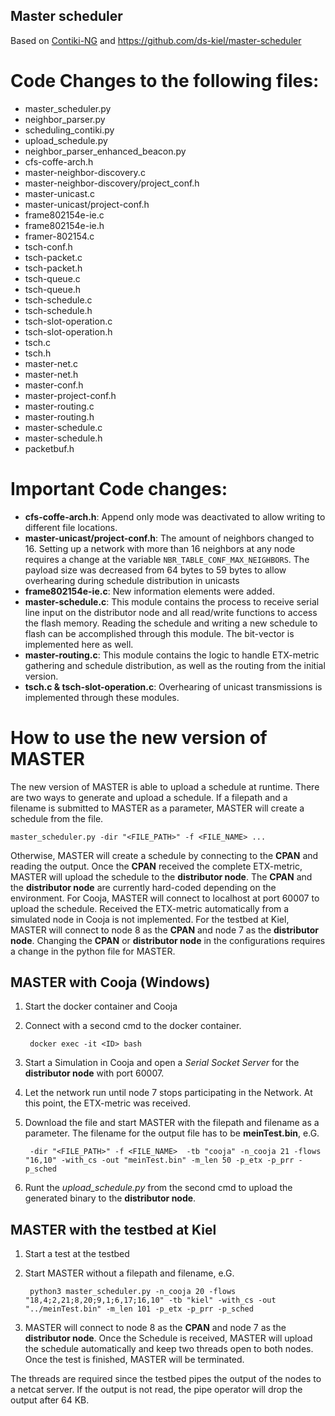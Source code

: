 ## Master scheduler

Based on [Contiki-NG](https://github.com/contiki-ng/contiki-ng) and https://github.com/ds-kiel/master-scheduler

# Code Changes to the following files:

* master_scheduler.py
* neighbor_parser.py
* scheduling_contiki.py
* upload_schedule.py
* neighbor_parser_enhanced_beacon.py
* cfs-coffe-arch.h
* master-neighbor-discovery.c
* master-neighbor-discovery/project_conf.h
* master-unicast.c
* master-unicast/project-conf.h
* frame802154e-ie.c
* frame802154e-ie.h
* framer-802154.c
* tsch-conf.h
* tsch-packet.c
* tsch-packet.h
* tsch-queue.c
* tsch-queue.h
* tsch-schedule.c
* tsch-schedule.h
* tsch-slot-operation.c
* tsch-slot-operation.h
* tsch.c
* tsch.h
* master-net.c
* master-net.h
* master-conf.h
* master-project-conf.h
* master-routing.c
* master-routing.h
* master-schedule.c
* master-schedule.h
* packetbuf.h

# Important Code changes:

* **cfs-coffe-arch.h**: Append only mode was deactivated to allow writing to different file locations.
* **master-unicast/project-conf.h**: The amount of neighbors changed to 16. Setting up a network with more than 16 neighbors at any node requires a change at the variable `NBR_TABLE_CONF_MAX_NEIGHBORS`. The payload size was decreased from 64 bytes to 59 bytes to allow overhearing during schedule distribution in unicasts
* **frame802154e-ie.c**: New information elements were added.
* **master-schedule.c**: This module contains the process to receive serial line input on the distributor node and all read/write functions to access the flash memory. Reading the schedule and writing a new schedule to flash can be accomplished through this module. The bit-vector is implemented here as well.
* **master-routing.c**: This module contains the logic to handle ETX-metric gathering and schedule distribution, as well as the routing from the initial version.
* **tsch.c & tsch-slot-operation.c**: Overhearing of unicast transmissions is implemented through these modules.

# How to use the new version of MASTER

The new version of MASTER is able to upload a schedule at runtime. There are two ways to generate and upload a schedule. If a filepath and a filename is submitted to MASTER as a parameter, MASTER will create a schedule from the file.

    master_scheduler.py -dir "<FILE_PATH>" -f <FILE_NAME> ...
    
Otherwise, MASTER will create a schedule by connecting to the __CPAN__ and reading the output. Once the __CPAN__ received the complete ETX-metric, MASTER will upload the schedule to the __distributor node__. The __CPAN__ and the __distributor node__ are currently hard-coded depending on the environment. 
For Cooja, MASTER will connect to localhost at port 60007 to upload the schedule. Received the ETX-metric automatically from a simulated node in Cooja is not implemented.
For the testbed at Kiel, MASTER will connect to node 8 as the __CPAN__ and node 7 as the __distributor node__. Changing the __CPAN__ or __distributor node__ in the configurations requires a change in the python file for MASTER.

## MASTER with Cooja (Windows)

1. Start the docker container and Cooja
2. Connect with a second cmd to the docker container.


        docker exec -it <ID> bash
        
3. Start a Simulation in Cooja and open a *Serial Socket Server* for the __distributor node__ with port 60007.
4. Let the network run until node 7 stops participating in the Network. At this point, the ETX-metric was received.
5. Download the file and start MASTER with the filepath and filename as a parameter. The filename for the output file has to be **meinTest.bin**, e.G.
    
    
        -dir "<FILE_PATH>" -f <FILE_NAME>  -tb "cooja" -n_cooja 21 -flows "16,10" -with_cs -out "meinTest.bin" -m_len 50 -p_etx -p_prr -p_sched 
    
6. Runt the *upload_schedule.py* from the second cmd to upload the generated binary to the __distributor node__.
    
## MASTER with the testbed at Kiel
    
1. Start a test at the testbed
2. Start MASTER without a filepath and filename, e.G.

        python3 master_scheduler.py -n_cooja 20 -flows "18,4;2,21;8,20;9,1;6,17;16,10" -tb "kiel" -with_cs -out "../meinTest.bin" -m_len 101 -p_etx -p_prr -p_sched

3. MASTER will connect to node 8 as the __CPAN__ and node 7 as the __distributor node__. Once the Schedule is received, MASTER will upload the schedule automatically and keep two threads open to both nodes. Once the test is finished, MASTER will be terminated.

The threads are required since the testbed pipes the output of the nodes to a netcat server. If the output is not read, the pipe operator will drop the output after 64 KB.
